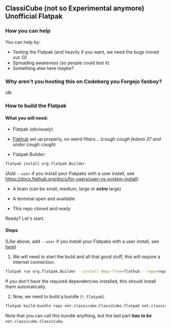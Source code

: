 ## ClassiCube (not so Experimental anymore) Unofficial Flatpak

### How you can help

You can help by:

- Testing the Flatpak (and heavily if you want, we need the bugs ironed out :D)
- Spreading awareness (so people could test it)
- Something else here maybe?

### Why aren't you hosting this on Codeberg you Forgejo fanboy?
idk

### How to build the Flatpak

#### What you will need:
- Flatpak (obviously)

- [Flathub](https://flathub.org/setup) set up properly, no weird filters... (*cough cough fedora 37 and under cough cough*)

- Flatpak Builder:

```bash
flatpak install org.flatpak.Builder
```

(Add `--user` if you install your Flatpaks with a user install, see https://docs.flathub.org/docs/for-users/user-vs-system-install)

- A brain (can be small, medium, large or ***extra*** large)

- A terminal open and available

- This repo cloned and ready

Ready? Let's start.

#### Steps
(Like above, add `--user` if you install your Flatpaks with a user install, see [here](https://docs.flathub.org/docs/for-users/user-vs-system-install))

1. We will need to start the build and all that good stuff, this will require a internet connection.

```bash
flatpak run org.flatpak.Builder --install-deps-from=flathub --repo=repo --force-clean build-dir net.classicube.ClassiCube
```

If you don't have the required dependencies installed, this should install them automatically.

2. Now, we need to build a bundle (`*.flatpak`).

```bash
flatpak build-bundle repo net.classicube.ClassiCube.flatpak net.classicube.ClassiCube
```

Note that you can call this bundle anything, but the last part ***has to be*** `net.classicube.ClassiCube`.

